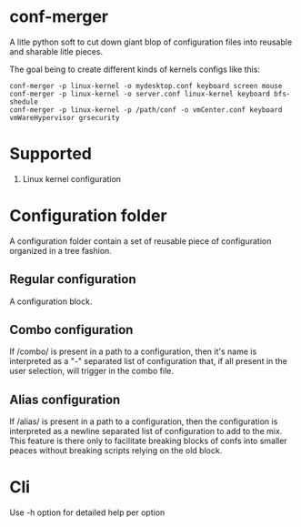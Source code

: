 # conf-merger

A litle python soft to cut down giant blop of configuration files into reusable and sharable litle pieces.

The goal being to create different kinds of kernels configs like this:

```
conf-merger -p linux-kernel -o mydesktop.conf keyboard screen mouse 
conf-merger -p linux-kernel -o server.conf linux-kernel keyboard bfs-shedule 
conf-merger -p linux-kernel -p /path/conf -o vmCenter.conf keyboard vmWareHypervisor grsecurity 
```
 
# Supported

 1. Linux kernel configuration

# Configuration folder

A configuration folder contain a set of reusable piece of configuration organized in a tree fashion.

## Regular configuration

A configuration block.

## Combo configuration

If /combo/ is present in a path to a configuration, then it's name is interpreted as a "-" separated list of configuration that, if all present in the user selection,  will trigger in the combo file.

## Alias configuration

If /alias/ is present in a path to a configuration, then the configuration is interpreted as a newline separated list of configuration to add to the mix. This feature is there only to facilitate breaking blocks of confs into smaller peaces without breaking scripts relying on the old block.

# Cli

Use -h option for detailed help per option
